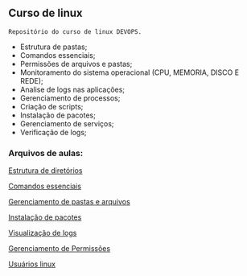 ## Curso de linux

```
Repositório do curso de linux DEVOPS.
```

- Estrutura de pastas;
- Comandos essenciais;
- Permissões de arquivos e pastas;
- Monitoramento do sistema operacional (CPU, MEMORIA, DISCO E REDE);
- Analise de logs nas aplicações;
- Gerenciamento de processos;
- Criação de scripts;
- Instalação de pacotes;
- Gerenciamento de serviços;
- Verificação de logs;

### Arquivos de aulas:

[Estrutura de diretórios](./Diretorios.md)

[Comandos essenciais](./Comandos_Essenciais.md)

[Gerenciamento de pastas e arquivos](./Gerenciando_pastas_e_arqivos.md)

[Instalação de pacotes](./Instalando_Pacotes.md)

[Visualização de logs](./Vizualizando_logs.md)

[Gerenciamento de Permissões](./Permissões.md)

[Usuários linux](./Usuarios.md)


